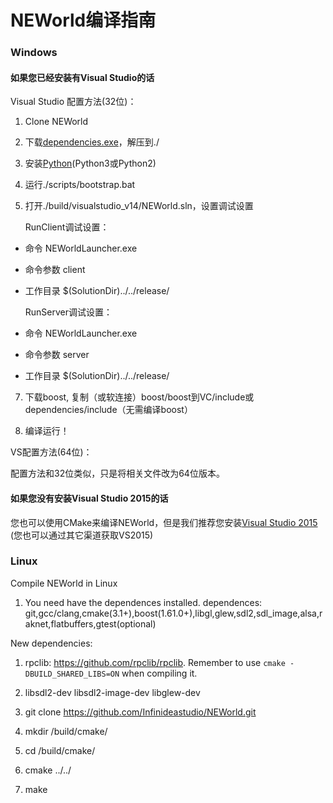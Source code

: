 # NEWorld编译指南

### Windows

#### 如果您已经安装有Visual Studio的话

Visual Studio 配置方法(32位)：

1. Clone NEWorld

2. 下载[dependencies.exe](https://raw.githubusercontent.com/Infinideastudio/NEWorld-binaries/master/dependencies.exe)，解压到./

3. 安装[Python](https://www.python.org/downloads/)(Python3或Python2)

4. 运行./scripts/bootstrap.bat

5. 打开./build/visualstudio_v14/NEWorld.sln，设置调试设置

   RunClient调试设置：

-  命令 NEWorldLauncher.exe

-  命令参数 client

-  工作目录 $(SolutionDir)../../release/

    RunServer调试设置：

-  命令 NEWorldLauncher.exe

-  命令参数 server

-  工作目录 $(SolutionDir)../../release/

7. 下载boost, 复制（或软连接）boost/boost到VC/include或dependencies/include（无需编译boost）

8. 编译运行！


VS配置方法(64位)：

配置方法和32位类似，只是将相关文件改为64位版本。

#### 如果您没有安装Visual Studio 2015的话

您也可以使用CMake来编译NEWorld，但是我们推荐您安装[Visual Studio 2015](https://go.microsoft.com/fwlink/?LinkId=691978&clcid=0x407) (您也可以通过其它渠道获取VS2015)

### Linux

Compile NEWorld in Linux

1. You need have the dependences installed.
   dependences: git,gcc/clang,cmake(3.1+),boost(1.61.0+),libgl,glew,sdl2,sdl_image,alsa,raknet,flatbuffers,gtest(optional)

New dependencies:
1. rpclib: https://github.com/rpclib/rpclib. Remember to use `cmake -DBUILD_SHARED_LIBS=ON` when compiling it.
2. libsdl2-dev libsdl2-image-dev libglew-dev

2. git clone https://github.com/Infinideastudio/NEWorld.git
3. mkdir /build/cmake/
4. cd /build/cmake/
5. cmake ../../
6. make
